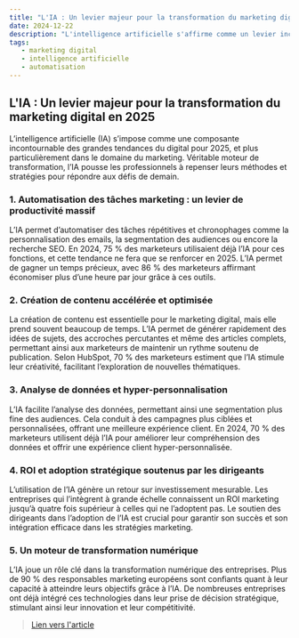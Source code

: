```yaml
---
title: "L'IA : Un levier majeur pour la transformation du marketing digital en 2025"
date: 2024-12-22
description: "L'intelligence artificielle s'affirme comme un levier incontournable dans le marketing digital, transformant les pratiques, optimisant la productivité et permettant une personnalisation de plus en plus fine des campagnes."
tags:
   - marketing digital
   - intelligence artificielle
   - automatisation
---
```


## L'IA : Un levier majeur pour la transformation du marketing digital en 2025

L’intelligence artificielle (IA) s’impose comme une composante incontournable des grandes tendances du digital pour 2025, et plus particulièrement dans le domaine du marketing. Véritable moteur de transformation, l’IA pousse les professionnels à repenser leurs méthodes et stratégies pour répondre aux défis de demain.

### 1. **Automatisation des tâches marketing : un levier de productivité massif**

L’IA permet d’automatiser des tâches répétitives et chronophages comme la personnalisation des emails, la segmentation des audiences ou encore la recherche SEO. En 2024, 75 % des marketeurs utilisaient déjà l’IA pour ces fonctions, et cette tendance ne fera que se renforcer en 2025. L’IA permet de gagner un temps précieux, avec 86 % des marketeurs affirmant économiser plus d’une heure par jour grâce à ces outils.

### 2. **Création de contenu accélérée et optimisée**

La création de contenu est essentielle pour le marketing digital, mais elle prend souvent beaucoup de temps. L’IA permet de générer rapidement des idées de sujets, des accroches percutantes et même des articles complets, permettant ainsi aux marketeurs de maintenir un rythme soutenu de publication. Selon HubSpot, 70 % des marketeurs estiment que l’IA stimule leur créativité, facilitant l’exploration de nouvelles thématiques.

### 3. **Analyse de données et hyper-personnalisation**

L’IA facilite l’analyse des données, permettant ainsi une segmentation plus fine des audiences. Cela conduit à des campagnes plus ciblées et personnalisées, offrant une meilleure expérience client. En 2024, 70 % des marketeurs utilisent déjà l’IA pour améliorer leur compréhension des données et offrir une expérience client hyper-personnalisée.

### 4. **ROI et adoption stratégique soutenus par les dirigeants**

L’utilisation de l’IA génère un retour sur investissement mesurable. Les entreprises qui l’intègrent à grande échelle connaissent un ROI marketing jusqu’à quatre fois supérieur à celles qui ne l’adoptent pas. Le soutien des dirigeants dans l’adoption de l’IA est crucial pour garantir son succès et son intégration efficace dans les stratégies marketing.

### 5. **Un moteur de transformation numérique**

L’IA joue un rôle clé dans la transformation numérique des entreprises. Plus de 90 % des responsables marketing européens sont confiants quant à leur capacité à atteindre leurs objectifs grâce à l’IA. De nombreuses entreprises ont déjà intégré ces technologies dans leur prise de décision stratégique, stimulant ainsi leur innovation et leur compétitivité.

> [Lien vers l'article](https://www.blogdumoderateur.com/tendances-ia-marketing-2025/)